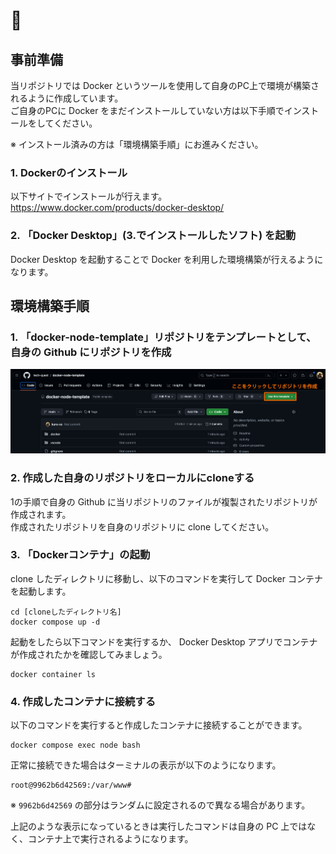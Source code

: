 # 🐳

## 事前準備

当リポジトリでは Docker というツールを使用して自身のPC上で環境が構築されるように作成しています。  
ご自身のPCに Docker をまだインストールしていない方は以下手順でインストールをしてください。　　

※ インストール済みの方は「環境構築手順」にお進みください。

### 1. Dockerのインストール

以下サイトでインストールが行えます。  
https://www.docker.com/products/docker-desktop/

### 2. 「Docker Desktop」(3.でインストールしたソフト) を起動

Docker Desktop を起動することで Docker を利用した環境構築が行えるようになります。

## 環境構築手順

### 1. 「docker-node-template」リポジトリをテンプレートとして、自身の Github にリポジトリを作成

<img src="./.docs/images/image1.png" alt="">

### 2. 作成した自身のリポジトリをローカルにcloneする

1の手順で自身の Github に当リポジトリのファイルが複製されたリポジトリが作成されます。  
作成されたリポジトリを自身のリポジトリに clone してください。

### 3. 「Dockerコンテナ」の起動

clone したディレクトリに移動し、以下のコマンドを実行して Docker コンテナを起動します。

```
cd [cloneしたディレクトリ名]
docker compose up -d
```

起動をしたら以下コマンドを実行するか、 Docker Desktop アプリでコンテナが作成されたかを確認してみましょう。

```
docker container ls
```

### 4. 作成したコンテナに接続する
以下のコマンドを実行すると作成したコンテナに接続することができます。

```
docker compose exec node bash
```

正常に接続できた場合はターミナルの表示が以下のようになります。

```
root@9962b6d42569:/var/www#
```
※ `9962b6d42569` の部分はランダムに設定されるので異なる場合があります。

上記のような表示になっているときは実行したコマンドは自身の PC 上ではなく、コンテナ上で実行されるようになります。
